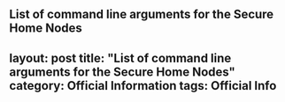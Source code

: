 List of command line arguments for the Secure Home Nodes
---
layout: post
title:  "List of command line arguments for the Secure Home Nodes"
category: Official Information
tags: Official Info
---
